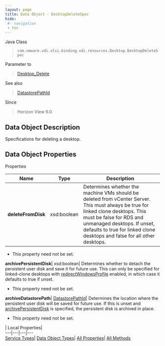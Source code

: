 ```yaml
---
layout: page
title: Data Object - DesktopDeleteSpec
hide:
 #- navigation
 - toc
---
```






Java Class  
> `com.vmware.vdi.vlsi.binding.vdi.resources.Desktop.DesktopDeleteSpec`

Parameter to  
> [Desktop_Delete](vdi.resources.Desktop.md#delete)

See also  
> [DatastorePathId](vdi.entity.DatastorePathId.md)

Since  
> Horizon View 6.0


## Data Object Description 

Specifications for deleting a desktop. 

## Data Object Properties

Properties

Name |  Type |  Description   
---|---|---  
**deleteFromDisk**|  xsd:boolean|  Determines whether the machine VMs should be deleted from vCenter Server. This must always be true for linked clone desktops. This must be false for RDS and unmanaged desktops. If unset, defaults to true for linked clone desktops and false for all other desktops.   


* This property need not be set.

  
**archivePersistentDisk**|  xsd:boolean|  Determines whether to detach the persistent user disk and save it for future use. This can only be specified for linked-clone desktops with [redirectWindowsProfile](vdi.resources.Desktop.PersistentDiskSettings.md#redirectWindowsProfile) enabled, in which case it defaults to true if unset.   


* This property need not be set.

  
**archiveDatastorePath**| [DatastorePathId](vdi.entity.DatastorePathId.md)|  Determines the location where the persistent user disk will be saved for future use. If this is unset and [archivePersistentDisk](vdi.resources.Desktop.DesktopDeleteSpec.md#archivePersistentDisk) is specified, the persistent disk is archived in place.   


* This property need not be set.

  
  
  
 | Local Properties|   
---|---|---|---  
[Service Types](index-mo_types.md)| [Data Object Types](index-do_types.md)| [All Properties](index-properties.md)| [All Methods](index-methods.md)  
  
  
